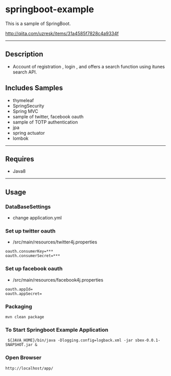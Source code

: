 # springboot-example

This is a sample of SpringBoot.

http://qiita.com/uzresk/items/31a4585f7828c4a9334f

---

## Description

* Account of registration , login , and offers a search function using itunes search API.

## Includes Samples

* thymeleaf
* SpringSecurity
* Spring MVC
* sample of twitter, facebook oauth
* sample of TOTP authentication
* jpa
* spring actuator
* lombok

---

## Requires

* Java8

---

## Usage

### DataBaseSettings

* change application.yml

### Set up twitter oauth

* /src/main/resources/twitter4j.properties

```
oauth.consumerKey=***
oauth.consumerSecret=***
```

### Set up facebook oauth

* /src/main/resources/facebook4j.properties

```
oauth.appId=
oauth.appSecret=
```

### Packaging

`mvn clean package`

### To Start Springboot Example Application

` ${JAVA_HOME}/bin/java -Dlogging.config=logback.xml -jar sbex-0.0.1-SNAPSHOT.jar &`

### Open Browser

`http://localhost/app/`

